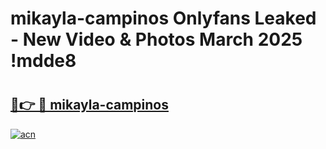 # mikayla-campinos Onlyfans Leaked - New Video & Photos March 2025 !mdde8

# <h2><a href="https://jr223z.iuczelnia.edu.pl?title=mikayla-campinos&ref=mdde8">🔗👉 🔴 mikayla-campinos</a></h2>

[![acn](https://github.com/user-attachments/assets/0f9c940e-d8b0-45ae-aac7-cd30a18b3e1c)](https://jr223z.iuczelnia.edu.pl?title=mikayla-campinos&ref=mdde8)

